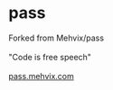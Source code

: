 # pass
Forked from Mehvix/pass<br /><br />
"Code is free speech"<br /><br />
[pass.mehvix.com](https://pass.mehvix.com)
